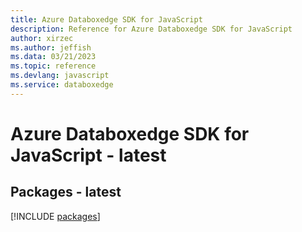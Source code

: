 ```yaml
---
title: Azure Databoxedge SDK for JavaScript
description: Reference for Azure Databoxedge SDK for JavaScript
author: xirzec
ms.author: jeffish
ms.data: 03/21/2023
ms.topic: reference
ms.devlang: javascript
ms.service: databoxedge
---
```

# Azure Databoxedge SDK for JavaScript - latest
## Packages - latest
[!INCLUDE [packages](databoxedge-index.md)]